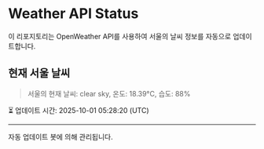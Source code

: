 
# Weather API Status

이 리포지토리는 OpenWeather API를 사용하여 서울의 날씨 정보를 자동으로 업데이트합니다.

## 현재 서울 날씨
> 서울의 현재 날씨: clear sky, 온도: 18.39°C, 습도: 88%

⏳ 업데이트 시간: 2025-10-01 05:28:20 (UTC)

---
자동 업데이트 봇에 의해 관리됩니다.
